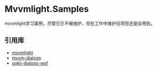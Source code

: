 # Mvvmlight.Samples
mvvmlight学习案例，尽管它已不被维护，但在工作中维护旧项目还是会用到。

## 引用库
* [mvvmlight](https://github.com/lbugnion/mvvmlight)
* [mvvm-dialogs](https://github.com/FantasticFiasco/mvvm-dialogs)
* [ookii-dialogs-wpf](https://github.com/Glepooek/ookii-dialogs-wpf)
